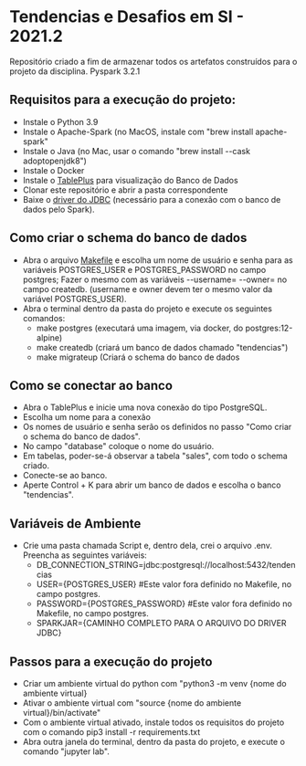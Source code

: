 # Tendencias e Desafios em SI - 2021.2
Repositório criado a fim de armazenar todos os artefatos construídos para o projeto da disciplina. Pyspark 3.2.1

## Requisitos para a execução do projeto:
- Instale o Python 3.9
- Instale o Apache-Spark (no MacOS, instale com "brew install apache-spark"
- Instale o Java (no Mac, usar o comando "brew install --cask adoptopenjdk8")
- Instale o Docker
- Instale o [TablePlus](https://tableplus.com/) para visualização do Banco de Dados
- Clonar este repositório e abrir a pasta correspondente
- Baixe o [driver do JDBC](https://jdbc.postgresql.org/download/postgresql-42.3.5.jar) (necessário para a conexão com o banco de dados pelo Spark).

## Como criar o schema do banco de dados 
- Abra o arquivo [Makefile](Makefile) e escolha um nome de usuário e senha para as variáveis POSTGRES_USER e POSTGRES_PASSWORD no campo postgres; Fazer o mesmo com as variáveis --username= --owner= no campo createdb. (username e owner devem ter o mesmo valor da variável POSTGRES_USER).
- Abra o terminal dentro da pasta do projeto e execute os seguintes comandos:
  - make postgres (executará uma imagem, via docker, do postgres:12-alpine)
  - make createdb (criará um banco de dados chamado "tendencias")
  - make migrateup (Criará o schema do banco de dados

## Como se conectar ao banco
- Abra o TablePlus e inicie uma nova conexão do tipo PostgreSQL.
- Escolha um nome para a conexão
- Os nomes de usuário e senha serão os definidos no passo "Como criar o schema do banco de dados".
- No campo "database" coloque o nome do usuário.
- Em tabelas, poder-se-á observar a tabela "sales", com todo o schema criado.
- Conecte-se ao banco.
- Aperte Control + K para abrir um banco de dados e escolha o banco "tendencias".

## Variáveis de Ambiente
- Crie uma pasta chamada Script e, dentro dela, crei o arquivo .env. Preencha as seguintes variáveis:
  -  DB_CONNECTION_STRING=jdbc:postgresql://localhost:5432/tendencias
  -  USER={POSTGRES_USER} #Este valor fora definido no Makefile, no campo postgres.
  -  PASSWORD={POSTGRES_PASSWORD} #Este valor fora definido no Makefile, no campo postgres.
  -  SPARKJAR={CAMINHO COMPLETO PARA O ARQUIVO DO DRIVER JDBC}

## Passos para a execução do projeto
- Criar um ambiente virtual do python com "python3 -m venv {nome do ambiente virtual}
- Ativar o ambiente virtual com "source {nome do ambiente virtual}/bin/activate"
- Com o ambiente virtual ativado, instale todos os requisitos do projeto com o comando pip3 install -r requirements.txt
- Abra outra janela do terminal, dentro da pasta do projeto, e execute o comando "jupyter lab".
